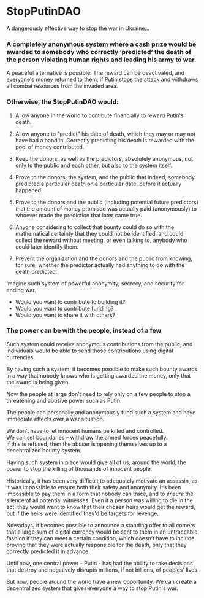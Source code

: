 # StopPutinDAO

A dangerously effective way to stop the war in Ukraine…

### A completely anonymous system where a cash prize would be awarded to somebody who correctly ‘predicted’ the death of the person violating human rights and leading his army to war. 

A peaceful alternative is possible. The reward can be deactivated, and everyone's money returned to them, if Putin stops the attack and withdraws all combat resources from the invaded area.

### Otherwise, the StopPutinDAO would:

1. Allow anyone in the world to contibute financially to reward Putin's death.

1. Allow anyone to "predict" his date of death, which they may or may not have had a hand in. Correctly predicting his death is rewarded with the pool of money contributed.

1. Keep the donors, as well as the predictors, absolutely anonymous, not only to the public and each other, but also to the system itself.

1. Prove to the donors, the system, and the public that indeed, somebody predicted a particular death on a particular date, before it actually happened.

1. Prove to the donors and the public (including potential future predictors) that the amount of money promised was actually paid (anonymously) to whoever made the prediction that later came true.

1. Anyone considering to collect that bounty could do so with the mathematical certainty that they could not be identified, and could collect the reward without meeting, or even talking to, anybody who could later identify them.

1. Prevent the organization and the donors and the public from knowing, for sure, whether the predictor actually had anything to do with the death predicted.

Imagine such system of powerful anonymity, secrecy, and security for ending war.

- Would you want to contribute to building it?
- Would you want to contribute funding?
- Would you want to share it with others?

### The power can be with the people, instead of a few

Such system could receive anonymous contributions from the public, and individuals would be able to send those contributions using digital currencies. 

By having such a system, it becomes possible to make such bounty awards in a way that nobody knows who is getting awarded the money, only that the award is being given.

Now the people at large don’t need to rely only on a few people to stop a threatening and abusive power such as Putin.

The people can personally and anonymously fund such a system and have immediate effects over a war situation.

We don’t have to let innocent humans be killed and controlled.  
We can set boundaries – withdraw the armed forces peacefully.  
If this is refused, then the abuser is opening themselves up to a decentralized bounty system.  

Having such system in place would give all of us, around the world, the power to stop the killing of thousands of innocent people.

Historically, it has been very difficult to adequately motivate an assassin, as it was impossible to ensure both their safety and anonymity. It’s been impossible to pay them in a form that nobody can trace, and to *ensure* the silence of all potential witnesses. Even if a person was willing to die in the act, they would want to know that their chosen heirs would get the reward, but if the heirs were identified they'd be targets for revenge.

Nowadays, it becomes possible to announce a standing offer to all comers that a large sum of digital currency would be sent to them in an untraceable fashion if they can meet a certain condition, which doesn't have to include proving that they were actually responsible for the death, only that they correctly predicted it in advance.

Until now, one central power - Putin - has had the ability to take decisions that destroy and negatively disrupts millions, if not billions, of peoples' lives. 

But now, people around the world have a new opportunity. We can create a decentralized system that gives everyone a way to stop Putin's war.
